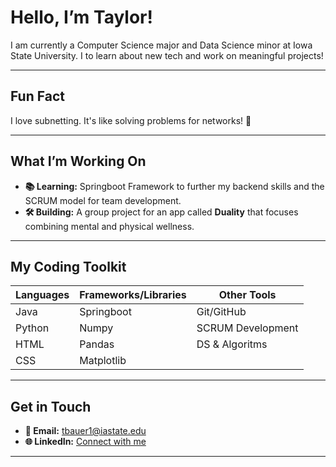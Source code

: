 # Hello, I’m Taylor!

I am currently a Computer Science major and Data Science minor at Iowa State University. I to learn about new tech and work on meaningful projects!

---

## Fun Fact

I love subnetting. It's like solving problems for networks! 🧩

---

## What I’m Working On

- **📚 Learning:** Springboot Framework to further my backend skills and the SCRUM model for team development.
- **🛠️ Building:** A group project for an app called **Duality** that focuses combining mental and physical wellness.

---

## My Coding Toolkit

| **Languages**       | **Frameworks/Libraries**  | **Other Tools**       |
|---------------------|---------------------------|-----------------------|
| Java                | Springboot                | Git/GitHub            |
| Python              | Numpy                     | SCRUM Development     |
| HTML                | Pandas                    | DS & Algoritms        |
| CSS                 | Matplotlib                |                       |

---

## Get in Touch

- **📧 Email:** [tbauer1@iastate.edu](mailto:tbauer1@iastate.edu)
- **🌐 LinkedIn:** [Connect with me](https://www.linkedin.com/in/taylor-b-9191182ab?utm_source=share&utm_campaign=share_via&utm_content=profile&utm_medium=ios_app)

---
